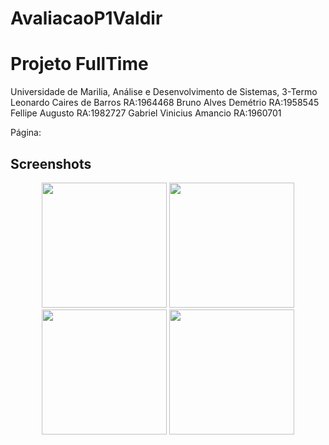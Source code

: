# AvaliacaoP1Valdir
# Projeto FullTime
Universidade de Marilia, Análise e Desenvolvimento de Sistemas, 3-Termo
Leonardo Caires de Barros RA:1964468
Bruno Alves Demétrio RA:1958545
Fellipe Augusto RA:1982727
Gabriel Vinicius Amancio RA:1960701

Página: 

## Screenshots

<p align="center" display="flex">
  <img width="200px" src="" />
  <img width="200px" src="" />
  <img width="200px" src="" />
  <img width="200px" src="" />
</p>

